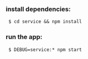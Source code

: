 ### install dependencies:
     $ cd service && npm install

### run the app:
     $ DEBUG=service:* npm start
